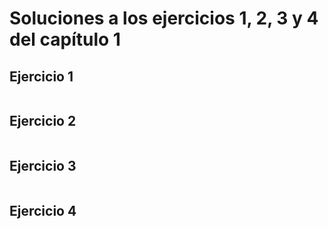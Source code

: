 # Soluciones a los ejercicios 1, 2, 3 y 4 del capítulo 1

## Ejercicio 1

```console

```

## Ejercicio 2

```console

```

## Ejercicio 3

```console

```

## Ejercicio 4

```console

```
